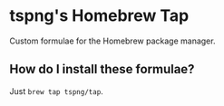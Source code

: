 # tspng's Homebrew Tap

Custom formulae for the Homebrew package manager.

## How do I install these formulae?

Just `brew tap tspng/tap`.
